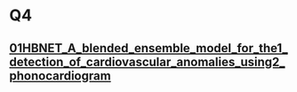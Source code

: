 # Q4


## [01HBNET_A_blended_ensemble_model_for_the1_detection_of_cardiovascular_anomalies_using2_phonocardiogram](10项目申报\02心脏杂音\01文献\02PubMed中与LSTM相关的文献\02文献阅读\04Q4\01HBNET_A_blended_ensemble_model_for_the1_detection_of_cardiovascular_anomalies_using2_phonocardiogram\README.md)


